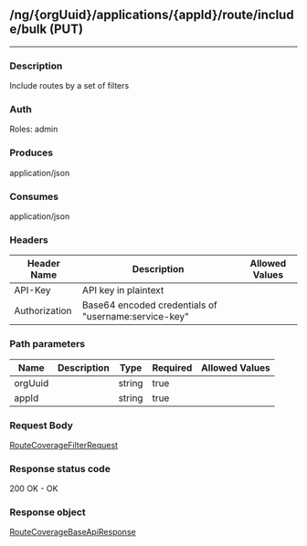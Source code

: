 ## /ng/{orgUuid}/applications/{appId}/route/include/bulk (PUT)
---
### Description
Include routes by a set of filters
### Auth
Roles: admin
### Produces
application/json
### Consumes
application/json
### Headers
| Header Name | Description | Allowed Values |
| ----------- | ----------- | ----------- |
| API-Key | API key in plaintext |  |
| Authorization | Base64 encoded credentials of &quot;username:service-key&quot; |  |
### Path parameters
| Name | Description | Type | Required | Allowed Values |
| ----------- | ----------- | ----------- | ----------- | ----------- |
| orgUuid |  | string | true |  |
| appId |  | string | true |  |
### Request Body
[RouteCoverageFilterRequest](<../../objects/RouteCoverageFilterRequest.md>)
### Response status code
200 OK - OK
### Response object
[RouteCoverageBaseApiResponse](<../../objects/RouteCoverageBaseApiResponse.md>)
